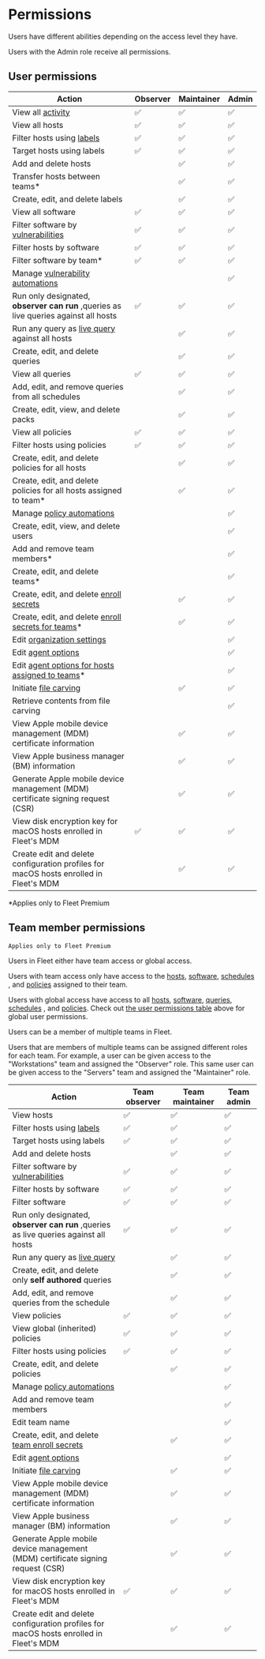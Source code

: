 # Permissions

Users have different abilities depending on the access level they have.

Users with the Admin role receive all permissions.

## User permissions

| **Action**                                                                                                                                 | Observer | Maintainer | Admin |
| ------------------------------------------------------------------------------------------------------------------------------------------ | -------- | ---------- | ----- |
| View all [activity](https://fleetdm.com/docs/using-fleet/rest-api#activities)                                                              | ✅       | ✅         | ✅    |
| View all hosts                                                                                                                             | ✅       | ✅         | ✅    |
| Filter hosts using [labels](https://fleetdm.com/docs/using-fleet/rest-api#labels)                                                          | ✅       | ✅         | ✅    |
| Target hosts using labels                                                                                                                  | ✅       | ✅         | ✅    |
| Add and delete hosts                                                                                                                       |          | ✅         | ✅    |
| Transfer hosts between teams\*                                                                                                             |          | ✅         | ✅    |
| Create, edit, and delete labels                                                                                                            |          | ✅         | ✅    |
| View all software                                                                                                                          | ✅       | ✅         | ✅    |
| Filter software by [vulnerabilities](https://fleetdm.com/docs/using-fleet/vulnerability-processing#vulnerability-processing)               | ✅       | ✅         | ✅    |
| Filter hosts by software                                                                                                                   | ✅       | ✅         | ✅    |
| Filter software by team\*                                                                                                                  | ✅       | ✅         | ✅    |
| Manage [vulnerability automations](https://fleetdm.com/docs/using-fleet/automations#vulnerability-automations)                             |          |            | ✅    |
| Run only designated, **observer can run** ,queries as live queries against all hosts                                                       | ✅       | ✅         | ✅    |
| Run any query as [live query](https://fleetdm.com/docs/using-fleet/fleet-ui#run-a-query) against all hosts                                 |          | ✅         | ✅    |
| Create, edit, and delete queries                                                                                                           |          | ✅         | ✅    |
| View all queries                                                                                                                           | ✅       | ✅         | ✅    |
| Add, edit, and remove queries from all schedules                                                                                           |          | ✅         | ✅    |
| Create, edit, view, and delete packs                                                                                                       |          | ✅         | ✅    |
| View all policies                                                                                                                          | ✅       | ✅         | ✅    |
| Filter hosts using policies                                                                                                                | ✅       | ✅         | ✅    |
| Create, edit, and delete policies for all hosts                                                                                            |          | ✅         | ✅    |
| Create, edit, and delete policies for all hosts assigned to team\*                                                                         |          | ✅         | ✅    |
| Manage [policy automations](https://fleetdm.com/docs/using-fleet/automations#policy-automations)                                           |          |            | ✅    |
| Create, edit, view, and delete users                                                                                                       |          |            | ✅    |
| Add and remove team members\*                                                                                                              |          |            | ✅    |
| Create, edit, and delete teams\*                                                                                                           |          |            | ✅    |
| Create, edit, and delete [enroll secrets](https://fleetdm.com/docs/deploying/faq#when-do-i-need-to-deploy-a-new-enroll-secret-to-my-hosts) |          | ✅         | ✅    |
| Create, edit, and delete [enroll secrets for teams](https://fleetdm.com/docs/using-fleet/rest-api#get-enroll-secrets-for-a-team)\*         |          | ✅         | ✅    |
| Edit [organization settings](https://fleetdm.com/docs/using-fleet/configuration-files#organization-settings)                               |          |            | ✅    |
| Edit [agent options](https://fleetdm.com/docs/using-fleet/configuration-files#agent-options)                                               |          |            | ✅    |
| Edit [agent options for hosts assigned to teams](https://fleetdm.com/docs/using-fleet/configuration-files#team-agent-options)\*            |          |            | ✅    |
| Initiate [file carving](https://fleetdm.com/docs/using-fleet/rest-api#file-carving)                                                        |          | ✅         | ✅    |
| Retrieve contents from file carving                                                                                                        |          |            | ✅    |
| View Apple mobile device management (MDM) certificate information                                                                          |          | ✅         | ✅    |
| View Apple business manager (BM) information                                                                                               |          | ✅         | ✅    |
| Generate Apple mobile device management (MDM) certificate signing request (CSR)                                                            |          | ✅         | ✅    |
| View disk encryption key for macOS hosts enrolled in Fleet's MDM                                                                           | ✅       | ✅         | ✅    |
| Create edit and delete configuration profiles for macOS hosts enrolled in Fleet's MDM                                                      |         | ✅         | ✅    |

\*Applies only to Fleet Premium

## Team member permissions

`Applies only to Fleet Premium`

Users in Fleet either have team access or global access.

Users with team access only have access to the [hosts](https://fleetdm.com/docs/using-fleet/rest-api#hosts), [software](https://fleetdm.com/docs/using-fleet/rest-api#software), [schedules](https://fleetdm.com/docs/using-fleet/fleet-ui#schedule-a-query) , and [policies](https://fleetdm.com/docs/using-fleet/rest-api#policies) assigned to
their team.

Users with global access have access to all
[hosts](https://fleetdm.com/docs/using-fleet/rest-api#hosts), [software](https://fleetdm.com/docs/using-fleet/rest-api#software), [queries](https://fleetdm.com/docs/using-fleet/rest-api#queries), [schedules](https://fleetdm.com/docs/using-fleet/fleet-ui#schedule-a-query) , and [policies](https://fleetdm.com/docs/using-fleet/rest-api#policies). Check out [the user permissions
table](#user-permissions) above for global user permissions.

Users can be a member of multiple teams in Fleet.

Users that are members of multiple teams can be assigned different roles for each team. For example, a user can be given access to the "Workstations" team and assigned the "Observer" role. This same user can be given access to the "Servers" team and assigned the "Maintainer" role.

| **Action**                                                                                                                       | Team observer | Team maintainer | Team admin |
| -------------------------------------------------------------------------------------------------------------------------------- | ------------- | --------------- | ---------- |
| View hosts                                                                                                                       | ✅            | ✅              | ✅         |
| Filter hosts using [labels](https://fleetdm.com/docs/using-fleet/rest-api#labels)                                                | ✅            | ✅              | ✅         |
| Target hosts using labels                                                                                                        | ✅            | ✅              | ✅         |
| Add and delete hosts                                                                                                             |               | ✅              | ✅         |
| Filter software by [vulnerabilities](<(https://fleetdm.com/docs/using-fleet/vulnerability-processing#vulnerability-processing)>) | ✅            | ✅              | ✅         |
| Filter hosts by software                                                                                                         | ✅            | ✅              | ✅         |
| Filter software                                                                                                                  | ✅            | ✅              | ✅         |
| Run only designated, **observer can run** ,queries as live queries against all hosts                                             | ✅            | ✅              | ✅         |
| Run any query as [live query](https://fleetdm.com/docs/using-fleet/fleet-ui#run-a-query)                                         |               | ✅              | ✅         |
| Create, edit, and delete only **self authored** queries                                                                          |               | ✅              | ✅         |
| Add, edit, and remove queries from the schedule                                                                                  |               | ✅              | ✅         |
| View policies                                                                                                                    | ✅            | ✅              | ✅         |
| View global (inherited) policies                                                                                                 | ✅            | ✅              | ✅         |
| Filter hosts using policies                                                                                                      | ✅            | ✅              | ✅         |
| Create, edit, and delete policies                                                                                                |               | ✅              | ✅         |
| Manage [policy automations](https://fleetdm.com/docs/using-fleet/automations#policy-automations)                                 |               |                 | ✅         |
| Add and remove team members                                                                                                      |               |                 | ✅         |
| Edit team name                                                                                                                   |               |                 | ✅         |
| Create, edit, and delete [team enroll secrets](https://fleetdm.com/docs/using-fleet/rest-api#get-enroll-secrets-for-a-team)      |               | ✅              | ✅         |
| Edit [agent options](https://fleetdm.com/docs/using-fleet/configuration-files#agent-options)                                     |               |                 | ✅         |
| Initiate [file carving](https://fleetdm.com/docs/using-fleet/rest-api#file-carving)                                              |               | ✅              | ✅         |
| View Apple mobile device management (MDM) certificate information                                                                |               | ✅              | ✅         |
| View Apple business manager (BM) information                                                                                     |               | ✅              | ✅         |
| Generate Apple mobile device management (MDM) certificate signing request (CSR)                                                  |               | ✅              | ✅         |
| View disk encryption key for macOS hosts enrolled in Fleet's MDM                                                                 | ✅            | ✅              | ✅         |
| Create edit and delete configuration profiles for macOS hosts enrolled in Fleet's MDM                                            |               | ✅              | ✅         |

<meta name="pageOrderInSection" value="900">
